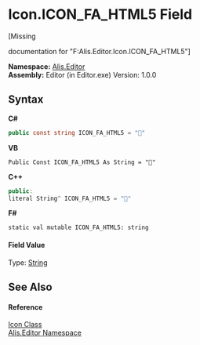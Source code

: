 # Icon.ICON_FA_HTML5 Field
 

\[Missing <summary> documentation for "F:Alis.Editor.Icon.ICON_FA_HTML5"\]

**Namespace:**&nbsp;<a href="b150ade4-39de-a232-5f06-d3cdc1b2c538">Alis.Editor</a><br />**Assembly:**&nbsp;Editor (in Editor.exe) Version: 1.0.0

## Syntax

**C#**<br />
``` C#
public const string ICON_FA_HTML5 = ""
```

**VB**<br />
``` VB
Public Const ICON_FA_HTML5 As String = ""
```

**C++**<br />
``` C++
public:
literal String^ ICON_FA_HTML5 = ""
```

**F#**<br />
``` F#
static val mutable ICON_FA_HTML5: string
```


#### Field Value
Type: <a href="https://docs.microsoft.com/dotnet/api/system.string" target="_blank">String</a>

## See Also


#### Reference
<a href="cc0f883c-67f8-f772-c6d7-a60b129f22a7">Icon Class</a><br /><a href="b150ade4-39de-a232-5f06-d3cdc1b2c538">Alis.Editor Namespace</a><br />